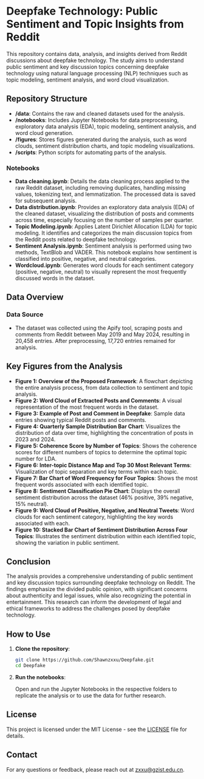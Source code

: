# Deepfake Technology: Public Sentiment and Topic Insights from Reddit

This repository contains data, analysis, and insights derived from Reddit discussions about deepfake technology. The study aims to understand public sentiment and key discussion topics concerning deepfake technology using natural language processing (NLP) techniques such as topic modeling, sentiment analysis, and word cloud visualization.

## Repository Structure

- **/data**: Contains the raw and cleaned datasets used for the analysis.
- **/notebooks**: Includes Jupyter Notebooks for data preprocessing, exploratory data analysis (EDA), topic modeling, sentiment analysis, and word cloud generation.
- **/figures**: Stores figures generated during the analysis, such as word clouds, sentiment distribution charts, and topic modeling visualizations.
- **/scripts**: Python scripts for automating parts of the analysis.

### Notebooks

- **Data cleaning.ipynb**: Details the data cleaning process applied to the raw Reddit dataset, including removing duplicates, handling missing values, tokenizing text, and lemmatization. The processed data is saved for subsequent analysis.
- **Data distribution.ipynb**: Provides an exploratory data analysis (EDA) of the cleaned dataset, visualizing the distribution of posts and comments across time, especially focusing on the number of samples per quarter.
- **Topic Modeling.ipynb**: Applies Latent Dirichlet Allocation (LDA) for topic modeling. It identifies and categorizes the main discussion topics from the Reddit posts related to deepfake technology.
- **Sentiment Analysis.ipynb**: Sentiment analysis is performed using two methods, TextBlob and VADER. This notebook explains how sentiment is classified into positive, negative, and neutral categories.
- **Wordcloud.ipynb**: Generates word clouds for each sentiment category (positive, negative, neutral) to visually represent the most frequently discussed words in the dataset.

## Data Overview

### Data Source

- The dataset was collected using the Apify tool, scraping posts and comments from Reddit between May 2019 and May 2024, resulting in 20,458 entries. After preprocessing, 17,720 entries remained for analysis.

## Key Figures from the Analysis

- **Figure 1: Overview of the Proposed Framework**: A flowchart depicting the entire analysis process, from data collection to sentiment and topic analysis.
- **Figure 2: Word Cloud of Extracted Posts and Comments**: A visual representation of the most frequent words in the dataset.
- **Figure 3: Example of Post and Comment in Deepfake**: Sample data entries showing typical Reddit posts and comments.
- **Figure 4: Quarterly Sample Distribution Bar Chart**: Visualizes the distribution of data over time, highlighting the concentration of posts in 2023 and 2024.
- **Figure 5: Coherence Score by Number of Topics**: Shows the coherence scores for different numbers of topics to determine the optimal topic number for LDA.
- **Figure 6: Inter-topic Distance Map and Top 30 Most Relevant Terms**: Visualization of topic separation and key terms within each topic.
- **Figure 7: Bar Chart of Word Frequency for Four Topics**: Shows the most frequent words associated with each identified topic.
- **Figure 8: Sentiment Classification Pie Chart**: Displays the overall sentiment distribution across the dataset (46% positive, 39% negative, 15% neutral).
- **Figure 9: Word Cloud of Positive, Negative, and Neutral Tweets**: Word clouds for each sentiment category, highlighting the key words associated with each.
- **Figure 10: Stacked Bar Chart of Sentiment Distribution Across Four Topics**: Illustrates the sentiment distribution within each identified topic, showing the variation in public sentiment.

## Conclusion

The analysis provides a comprehensive understanding of public sentiment and key discussion topics surrounding deepfake technology on Reddit. The findings emphasize the divided public opinion, with significant concerns about authenticity and legal issues, while also recognizing the potential in entertainment. This research can inform the development of legal and ethical frameworks to address the challenges posed by deepfake technology.

## How to Use

1. **Clone the repository**:

    ```bash
    git clone https://github.com/Shawnzxxu/Deepfake.git
    cd Deepfake
    ```

2. **Run the notebooks**:

    Open and run the Jupyter Notebooks in the respective folders to replicate the analysis or to use the data for further research.

## License

This project is licensed under the MIT License - see the [LICENSE](LICENSE) file for details.

## Contact

For any questions or feedback, please reach out at zxxu@gzist.edu.cn.
